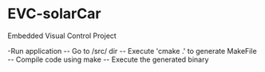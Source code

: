 # EVC-solarCar
Embedded Visual Control Project

-Run application 
-- Go to /src/ dir
-- Execute 'cmake .' to generate MakeFile
-- Compile code using make
-- Execute the generated binary

